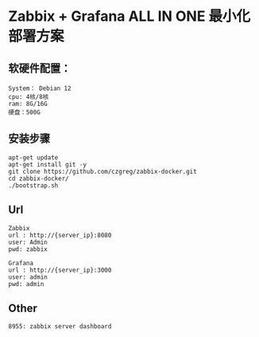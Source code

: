# Zabbix + Grafana ALL IN ONE 最小化部署方案

## 软硬件配置：
```
System： Debian 12
cpu: 4核/8核
ram: 8G/16G
硬盘：500G
```

## 安装步骤
```
apt-get update
apt-get install git -y
git clone https://github.com/czgreg/zabbix-docker.git
cd zabbix-docker/
./bootstrap.sh
```
## Url
```
Zabbix
url : http://{server_ip}:8080
user: Admin  
pwd: zabbix

Grafana
url : http://{server_ip}:3000
user: admin  
pwd: admin
```
## Other
```
8955: zabbix server dashboard
```